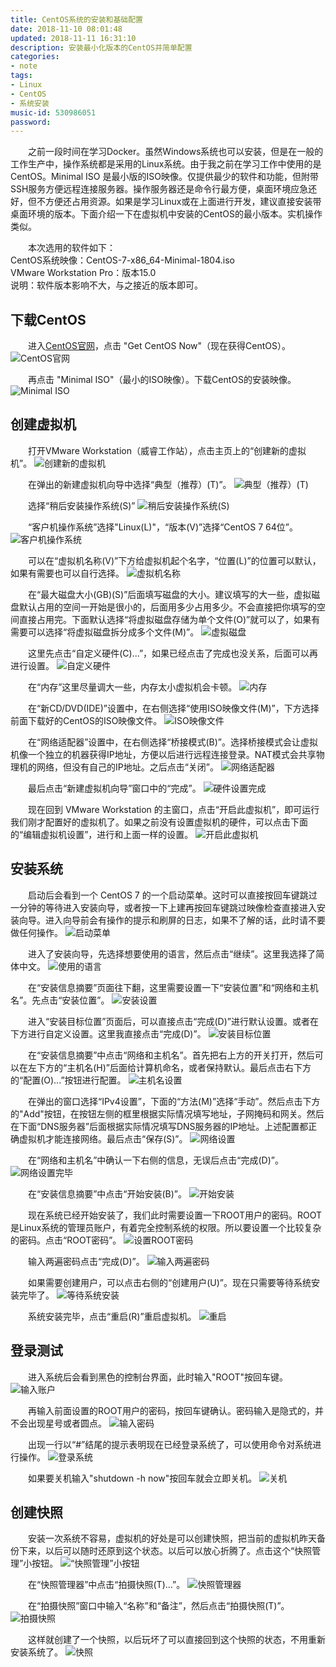 ```yaml
---
title: CentOS系统的安装和基础配置
date: 2018-11-10 08:01:48
updated: 2018-11-11 16:31:10
description: 安装最小化版本的CentOS并简单配置
categories: 
- note
tags: 
- Linux
- CentOS
- 系统安装
music-id: 530986051
password: 
---
```

　　之前一段时间在学习Docker。虽然Windows系统也可以安装，但是在一般的工作生产中，操作系统都是采用的Linux系统。由于我之前在学习工作中使用的是CentOS。Minimal ISO 是最小版的ISO映像。仅提供最少的软件和功能，但附带SSH服务方便远程连接服务器。操作服务器还是命令行最方便，桌面环境应急还好，但不方便还占用资源。如果是学习Linux或在上面进行开发，建议直接安装带桌面环境的版本。下面介绍一下在虚拟机中安装的CentOS的最小版本。实机操作类似。

　　本次选用的软件如下：
<br>CentOS系统映像：CentOS-7-x86_64-Minimal-1804.iso
<br>VMware Workstation Pro：版本15.0
<br>说明：软件版本影响不大，与之接近的版本即可。


## 下载CentOS
　　进入<a href="https://www.centos.org/" target="_blank">CentOS官网</a>，点击 "Get CentOS Now"（现在获得CentOS）。
![CentOS官网](/md_images/2018-11-10-article/1.jpg)

　　再点击 "Minimal ISO"（最小的ISO映像）。下载CentOS的安装映像。
![Minimal ISO](/md_images/2018-11-10-article/2.jpg)

## 创建虚拟机
　　打开VMware Workstation（威睿工作站），点击主页上的“创建新的虚拟机”。
![创建新的虚拟机](/md_images/2018-11-10-article/3.jpg)

　　在弹出的新建虚拟机向导中选择“典型（推荐）(T)”。
![典型（推荐）(T)](/md_images/2018-11-10-article/4.jpg)

　　选择“稍后安装操作系统(S)”
![稍后安装操作系统(S)](/md_images/2018-11-10-article/5.jpg)

　　“客户机操作系统”选择"Linux(L)"，“版本(V)”选择“CentOS 7 64位”。
![客户机操作系统](/md_images/2018-11-10-article/6.jpg)

　　可以在“虚拟机名称(V)”下方给虚拟机起个名字，“位置(L)”的位置可以默认，如果有需要也可以自行选择。
![虚拟机名称](/md_images/2018-11-10-article/7.jpg)

　　在“最大磁盘大小(GB)(S)”后面填写磁盘的大小。建议填写的大一些，虚拟磁盘默认占用的空间一开始是很小的，后面用多少占用多少。不会直接把你填写的空间直接占用完。下面默认选择“将虚拟磁盘存储为单个文件(O)”就可以了，如果有需要可以选择“将虚拟磁盘拆分成多个文件(M)”。
![虚拟磁盘](/md_images/2018-11-10-article/8.jpg)

　　这里先点击“自定义硬件(C)...”，如果已经点击了完成也没关系，后面可以再进行设置。
![自定义硬件](/md_images/2018-11-10-article/9.jpg)

　　在“内存”这里尽量调大一些，内存太小虚拟机会卡顿。
![内存](/md_images/2018-11-10-article/10.jpg)

　　在“新CD/DVD(IDE)”设置中，在右侧选择“使用ISO映像文件(M)”，下方选择前面下载好的CentOS的ISO映像文件。
![ISO映像文件](/md_images/2018-11-10-article/11.jpg)

　　在“网络适配器”设置中，在右侧选择“桥接模式(B)”。选择桥接模式会让虚拟机像一个独立的机器获得IP地址，方便以后进行远程连接登录。NAT模式会共享物理机的网络，但没有自己的IP地址。之后点击“关闭”。
![网络适配器](/md_images/2018-11-10-article/12.jpg)

　　最后点击“新建虚拟机向导”窗口中的“完成”。
![硬件设置完成](/md_images/2018-11-10-article/13.jpg)

　　现在回到 VMware Workstation 的主窗口，点击“开启此虚拟机”，即可运行我们刚才配置好的虚拟机了。如果之前没有设置虚拟机的硬件，可以点击下面的“编辑虚拟机设置”，进行和上面一样的设置。
![开启此虚拟机](/md_images/2018-11-10-article/14.jpg)

## 安装系统
　　启动后会看到一个 CentOS 7 的一个启动菜单。这时可以直接按回车键跳过一分钟的等待进入安装向导，或者按一下上建再按回车键跳过映像检查直接进入安装向导。进入向导前会有操作的提示和刷屏的日志，如果不了解的话，此时请不要做任何操作。
![启动菜单](/md_images/2018-11-10-article/15.jpg)

　　进入了安装向导，先选择想要使用的语言，然后点击“继续”。这里我选择了简体中文。
![使用的语言](/md_images/2018-11-10-article/16.jpg)

　　在“安装信息摘要”页面往下翻，这里需要设置一下“安装位置”和“网络和主机名”。先点击“安装位置”。
![安装设置](/md_images/2018-11-10-article/17.jpg)

　　进入“安装目标位置”页面后，可以直接点击“完成(D)”进行默认设置。或者在下方进行自定义设置。这里我直接点击“完成(D)”。
![安装目标位置](/md_images/2018-11-10-article/18.jpg)

　　在“安装信息摘要”中点击“网络和主机名”。首先把右上方的开关打开，然后可以在左下方的“主机名(H)”后面给计算机命名，或者保持默认。最后点击右下方的“配置(O)...”按钮进行配置。
![主机名设置](/md_images/2018-11-10-article/19.jpg)

　　在弹出的窗口选择“IPv4设置”，下面的“方法(M)”选择“手动”。然后点击下方的"Add"按钮，在按钮左侧的框里根据实际情况填写地址，子网掩码和网关。然后在下面“DNS服务器”后面根据实际情况填写DNS服务器的IP地址。上述配置都正确虚拟机才能连接网络。最后点击“保存(S)”。
![网络设置](/md_images/2018-11-10-article/20.jpg)

　　在“网络和主机名”中确认一下右侧的信息，无误后点击“完成(D)”。
![网络设置完毕](/md_images/2018-11-10-article/21.jpg)

　　在“安装信息摘要”中点击“开始安装(B)”。
![开始安装](/md_images/2018-11-10-article/22.jpg)

　　现在系统已经开始安装了，我们此时需要设置一下ROOT用户的密码。ROOT是Linux系统的管理员账户，有着完全控制系统的权限。所以要设置一个比较复杂的密码。点击“ROOT密码”。
![设置ROOT密码](/md_images/2018-11-10-article/23.jpg)

　　输入两遍密码点击“完成(D)”。
![输入两遍密码](/md_images/2018-11-10-article/24.jpg)

　　如果需要创建用户，可以点击右侧的“创建用户(U)”。现在只需要等待系统安装完毕了。
![等待系统安装](/md_images/2018-11-10-article/25.jpg)

　　系统安装完毕，点击“重启(R)”重启虚拟机。
![重启](/md_images/2018-11-10-article/26.jpg)

## 登录测试
　　进入系统后会看到黑色的控制台界面，此时输入"ROOT"按回车键。
![输入账户](/md_images/2018-11-10-article/27.jpg)

　　再输入前面设置的ROOT用户的密码，按回车键确认。密码输入是隐式的，并不会出现星号或者圆点。
![输入密码](/md_images/2018-11-10-article/28.jpg)

　　出现一行以“#”结尾的提示表明现在已经登录系统了，可以使用命令对系统进行操作。
![登录系统](/md_images/2018-11-10-article/29.jpg)

　　如果要关机输入"shutdown -h now"按回车就会立即关机。
![关机](/md_images/2018-11-10-article/30.jpg)

## 创建快照
　　安装一次系统不容易，虚拟机的好处是可以创建快照，把当前的虚拟机昨天备份下来，以后可以随时还原到这个状态。以后可以放心折腾了。点击这个“快照管理”小按钮。
![“快照管理”小按钮](/md_images/2018-11-10-article/31.jpg)

　　在“快照管理器”中点击“拍摄快照(T)...”。
![快照管理器](/md_images/2018-11-10-article/32.jpg)

　　在“拍摄快照”窗口中输入“名称”和“备注”，然后点击“拍摄快照(T)”。
![拍摄快照](/md_images/2018-11-10-article/33.jpg)

　　这样就创建了一个快照，以后玩坏了可以直接回到这个快照的状态，不用重新安装系统了。
![快照](/md_images/2018-11-10-article/34.jpg)